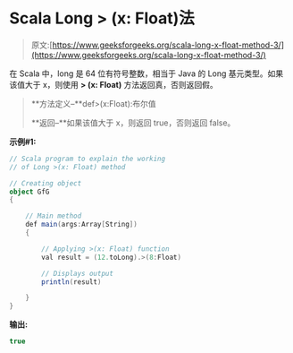 # Scala Long > (x: Float)法

> 原文:[https://www.geeksforgeeks.org/scala-long-x-float-method-3/](https://www.geeksforgeeks.org/scala-long-x-float-method-3/)

在 Scala 中，long 是 64 位有符号整数，相当于 Java 的 Long 基元类型。如果该值大于 x，则使用 **> (x: Float)** 方法返回真，否则返回假。

> **方法定义–**def>(x:Float):布尔值
> 
> **返回–**如果该值大于 x，则返回 true，否则返回 false。

**示例#1:**

```scala
// Scala program to explain the working 
// of Long >(x: Float) method

// Creating object
object GfG
{ 

    // Main method
    def main(args:Array[String])
    {

        // Applying >(x: Float) function
        val result = (12.toLong).>(8:Float)

        // Displays output
        println(result)

    }
} 
```

**输出:**

```scala
true

```